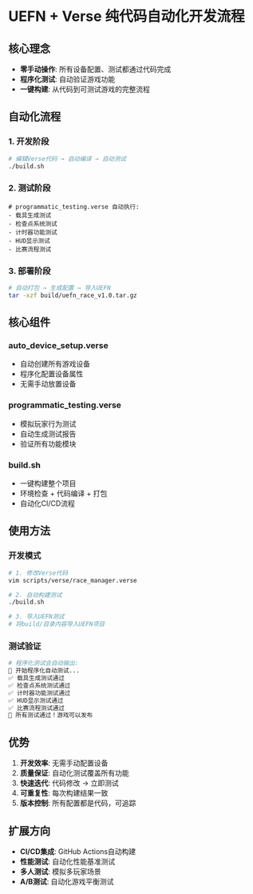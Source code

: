 # UEFN + Verse 纯代码自动化开发流程

## 核心理念
- **零手动操作**: 所有设备配置、测试都通过代码完成
- **程序化测试**: 自动验证游戏功能
- **一键构建**: 从代码到可测试游戏的完整流程

## 自动化流程

### 1. 开发阶段
```bash
# 编辑Verse代码 → 自动编译 → 自动测试
./build.sh
```

### 2. 测试阶段  
```verse
# programmatic_testing.verse 自动执行:
- 载具生成测试
- 检查点系统测试  
- 计时器功能测试
- HUD显示测试
- 比赛流程测试
```

### 3. 部署阶段
```bash
# 自动打包 → 生成配置 → 导入UEFN
tar -xzf build/uefn_race_v1.0.tar.gz
```

## 核心组件

### auto_device_setup.verse
- 自动创建所有游戏设备
- 程序化配置设备属性
- 无需手动放置设备

### programmatic_testing.verse  
- 模拟玩家行为测试
- 自动生成测试报告
- 验证所有功能模块

### build.sh
- 一键构建整个项目
- 环境检查 + 代码编译 + 打包
- 自动化CI/CD流程

## 使用方法

### 开发模式
```bash
# 1. 修改Verse代码
vim scripts/verse/race_manager.verse

# 2. 自动构建测试
./build.sh

# 3. 导入UEFN测试
# 将build/目录内容导入UEFN项目
```

### 测试验证
```bash
# 程序化测试会自动输出:
🧪 开始程序化自动测试...
✅ 载具生成测试通过
✅ 检查点系统测试通过  
✅ 计时器功能测试通过
✅ HUD显示测试通过
✅ 比赛流程测试通过
🎉 所有测试通过！游戏可以发布
```

## 优势

1. **开发效率**: 无需手动配置设备
2. **质量保证**: 自动化测试覆盖所有功能
3. **快速迭代**: 代码修改 → 立即测试
4. **可重复性**: 每次构建结果一致
5. **版本控制**: 所有配置都是代码，可追踪

## 扩展方向

- **CI/CD集成**: GitHub Actions自动构建
- **性能测试**: 自动化性能基准测试  
- **多人测试**: 模拟多玩家场景
- **A/B测试**: 自动化游戏平衡测试